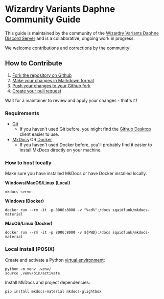 # Wizardry Variants Daphne Community Guide

This guide is maintained by the community of the [Wizardry Variants Daphne Discord Server](https://discord.gg/YjYmUCkBXK) and is a collaborative, ongoing work in progress.

We welcome contributions and corrections by the community\!

## How to Contribute

1. [Fork the repository on Github](https://docs.github.com/en/pull-requests/collaborating-with-pull-requests/working-with-forks/fork-a-repo)
1. [Make your changes in Markdown format](https://www.markdownguide.org/basic-syntax/)
1. [Push your changes to your Github fork](https://docs.github.com/en/get-started/using-git/pushing-commits-to-a-remote-repository)
1. [Create your pull request](https://docs.github.com/en/pull-requests/collaborating-with-pull-requests/proposing-changes-to-your-work-with-pull-requests/creating-a-pull-request)

Wait for a maintainer to review and apply your changes - that's it!

### Requirements
 - [Git](https://git-scm.com/)
   - If you haven't used Git before, you might find the [Github Desktop](https://github.com/apps/desktop) client easier to use.
 - [MkDocs](https://www.mkdocs.org/user-guide/installation/) OR [Docker](https://docs.docker.com/engine/)
   - If you haven't used Docker before, you'll probably find it easier to install MkDocs directly on your machine.

### How to host locally

Make sure you have installed MkDocs or have Docker installed locally.

**Windows/MacOS/Linux (Local)**
```
mkdocs serve
```

**Windows (Docker)**
```
docker run --rm -it -p 8000:8000 -v "%cd%":/docs squidfunk/mkdocs-material
```

**MacOS/Linux (Docker)**
```
docker run --rm -it -p 8000:8000 -v ${PWD}:/docs squidfunk/mkdocs-material
```

### Local install (POSIX)

Create and activate a Python [virtual environment](https://docs.python.org/3/library/venv.html):
```
python -m venv .venv/
source .venv/bin/activate
```

Install MkDocs and project dependencies:
```
pip install mkdocs-material mkdocs-glightbox
```
